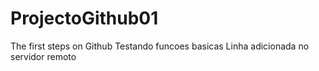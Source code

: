 # ProjectoGithub01

 The first steps on Github
 Testando funcoes basicas
 Linha adicionada no servidor remoto
